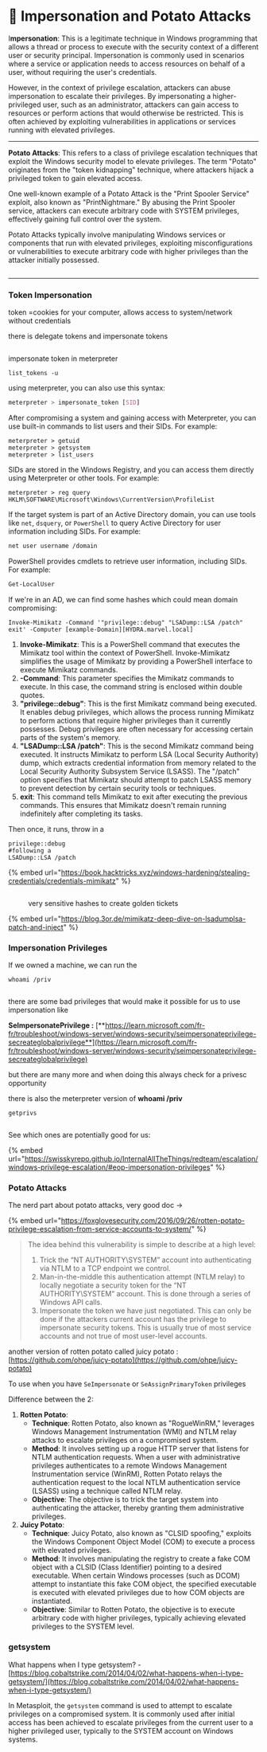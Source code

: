 # 🥔 Impersonation and Potato Attacks

I**mpersonation**: This is a legitimate technique in Windows programming that allows a thread or process to execute with the security context of a different user or security principal. Impersonation is commonly used in scenarios where a service or application needs to access resources on behalf of a user, without requiring the user's credentials.&#x20;

However, in the context of privilege escalation, attackers can abuse impersonation to escalate their privileges. By impersonating a higher-privileged user, such as an administrator, attackers can gain access to resources or perform actions that would otherwise be restricted. This is often achieved by exploiting vulnerabilities in applications or services running with elevated privileges.

***

**Potato Attacks**: This refers to a class of privilege escalation techniques that exploit the Windows security model to elevate privileges. The term "Potato" originates from the "token kidnapping" technique, where attackers hijack a privileged token to gain elevated access.

One well-known example of a Potato Attack is the "Print Spooler Service" exploit, also known as "PrintNightmare." By abusing the Print Spooler service, attackers can execute arbitrary code with SYSTEM privileges, effectively gaining full control over the system.

Potato Attacks typically involve manipulating Windows services or components that run with elevated privileges, exploiting misconfigurations or vulnerabilities to execute arbitrary code with higher privileges than the attacker initially possessed.

<figure><img src="../../../../.gitbook/assets/image (27) (1) (1).png" alt=""><figcaption></figcaption></figure>

***

### Token Impersonation <a href="#lecture_heading" id="lecture_heading"></a>

token =cookies for your computer, allows access to system/network without credentials

there is delegate tokens and impersonate tokens&#x20;

<figure><img src="../../../../.gitbook/assets/image (28) (1) (1).png" alt=""><figcaption></figcaption></figure>

impersonate token in meterpreter&#x20;

```
list_tokens -u 
```

using meterpreter, you can also use this syntax:

```css
meterpreter > impersonate_token [SID]
```

After compromising a system and gaining access with Meterpreter, you can use built-in commands to list users and their SIDs. For example:

```
meterpreter > getuid
meterpreter > getsystem
meterpreter > list_users
```

SIDs are stored in the Windows Registry, and you can access them directly using Meterpreter or other tools. For example:

```
meterpreter > reg query HKLM\SOFTWARE\Microsoft\Windows\CurrentVersion\ProfileList
```

If the target system is part of an Active Directory domain, you can use tools like `net`, `dsquery`, or `PowerShell` to query Active Directory for user information including SIDs. For example:

```bash
net user username /domain
```

PowerShell provides cmdlets to retrieve user information, including SIDs. For example:

```powershell
Get-LocalUser
```

If we're in an AD, we can find some hashes which could mean domain compromising:

```
Invoke-Mimikatz -Command '"privilege::debug" "LSADump::LSA /patch" exit' -Computer [example-Domain][HYDRA.marvel.local]
```

1. **Invoke-Mimikatz**: This is a PowerShell command that executes the Mimikatz tool within the context of PowerShell. Invoke-Mimikatz simplifies the usage of Mimikatz by providing a PowerShell interface to execute Mimikatz commands.
2. **-Command**: This parameter specifies the Mimikatz commands to execute. In this case, the command string is enclosed within double quotes.
3. **"privilege::debug"**: This is the first Mimikatz command being executed. It enables debug privileges, which allows the process running Mimikatz to perform actions that require higher privileges than it currently possesses. Debug privileges are often necessary for accessing certain parts of the system's memory.
4. **"LSADump::LSA /patch"**: This is the second Mimikatz command being executed. It instructs Mimikatz to perform LSA (Local Security Authority) dump, which extracts credential information from memory related to the Local Security Authority Subsystem Service (LSASS). The "/patch" option specifies that Mimikatz should attempt to patch LSASS memory to prevent detection by certain security tools or techniques.
5. **exit**: This command tells Mimikatz to exit after executing the previous commands. This ensures that Mimikatz doesn't remain running indefinitely after completing its tasks.

Then once, it runs, throw in a&#x20;

```
privilege::debug
#following a 
LSADump::LSA /patch
```

{% embed url="https://book.hacktricks.xyz/windows-hardening/stealing-credentials/credentials-mimikatz" %}

<figure><img src="../../../../.gitbook/assets/image (30) (1) (1).png" alt=""><figcaption><p>very sensitive hashes to create golden tickets</p></figcaption></figure>

{% embed url="https://blog.3or.de/mimikatz-deep-dive-on-lsadumplsa-patch-and-inject" %}

### Impersonation Privileges <a href="#lecture_heading" id="lecture_heading"></a>

If we owned a machine, we can run the&#x20;

```
whoami /priv
```

<figure><img src="../../../../.gitbook/assets/image (31) (1) (1).png" alt=""><figcaption></figcaption></figure>

there are some bad privileges that would make it possible for us to use impersonation like&#x20;

**SeImpersonatePrivilege :** [**https://learn.microsoft.com/fr-fr/troubleshoot/windows-server/windows-security/seimpersonateprivilege-secreateglobalprivilege**](https://learn.microsoft.com/fr-fr/troubleshoot/windows-server/windows-security/seimpersonateprivilege-secreateglobalprivilege)

but there are many more and when doing this always check for a privesc opportunity

there is also the meterpreter version of **whoami /priv**

```
getprivs
```

<figure><img src="../../../../.gitbook/assets/image (32) (1).png" alt=""><figcaption></figcaption></figure>

See which ones are potentially good for us:

{% embed url="https://swisskyrepo.github.io/InternalAllTheThings/redteam/escalation/windows-privilege-escalation/#eop-impersonation-privileges" %}

### Potato Attacks <a href="#lecture_heading" id="lecture_heading"></a>

The nerd part about potato attacks, very good doc ->

{% embed url="https://foxglovesecurity.com/2016/09/26/rotten-potato-privilege-escalation-from-service-accounts-to-system/" %}

> The idea behind this vulnerability is simple to describe at a high level:
>
> 1. Trick the “NT AUTHORITY\SYSTEM” account into authenticating via NTLM to a TCP endpoint we control.
> 2. Man-in-the-middle this authentication attempt (NTLM relay) to locally negotiate a security token for the “NT AUTHORITY\SYSTEM” account. This is done through a series of Windows API calls.
> 3. Impersonate the token we have just negotiated. This can only be done if the attackers current account has the privilege to impersonate security tokens. This is usually true of most service accounts and not true of most user-level accounts.

another version of rotten potato called juicy potato : [https://github.com/ohpe/juicy-potato](https://github.com/ohpe/juicy-potato)

To use when you have `SeImpersonate` or `SeAssignPrimaryToken` privileges

Difference between the 2:

1. **Rotten Potato**:
   * **Technique**: Rotten Potato, also known as "RogueWinRM," leverages Windows Management Instrumentation (WMI) and NTLM relay attacks to escalate privileges on a compromised system.
   * **Method**: It involves setting up a rogue HTTP server that listens for NTLM authentication requests. When a user with administrative privileges authenticates to a remote Windows Management Instrumentation service (WinRM), Rotten Potato relays the authentication request to the local NTLM authentication service (LSASS) using a technique called NTLM relay.
   * **Objective**: The objective is to trick the target system into authenticating the attacker, thereby granting them administrative privileges.
2. **Juicy Potato**:
   * **Technique**: Juicy Potato, also known as "CLSID spoofing," exploits the Windows Component Object Model (COM) to execute a process with elevated privileges.
   * **Method**: It involves manipulating the registry to create a fake COM object with a CLSID (Class Identifier) pointing to a desired executable. When certain Windows processes (such as DCOM) attempt to instantiate this fake COM object, the specified executable is executed with elevated privileges due to how COM objects are instantiated.
   * **Objective**: Similar to Rotten Potato, the objective is to execute arbitrary code with higher privileges, typically achieving elevated privileges to the SYSTEM level.

### getsystem

What happens when I type getsystem? - [https://blog.cobaltstrike.com/2014/04/02/what-happens-when-i-type-getsystem/](https://blog.cobaltstrike.com/2014/04/02/what-happens-when-i-type-getsystem/)

In Metasploit, the `getsystem` command is used to attempt to escalate privileges on a compromised system. It is commonly used after initial access has been achieved to escalate privileges from the current user to a higher privileged user, typically to the SYSTEM account on Windows systems.

